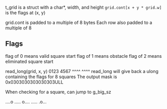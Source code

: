
t_grid is a struct with a char*, width, and height
`grid.cont[x + y * grid.w]` is the flags at (x, y)

grid.cont is padded to a multiple of 8 bytes
Each row also padded to a multiple of 8

## Flags

flag of 0 means valid square start
flag of 1 means obstacle
flag of 2 means eliminated square start

read_long(grid, x, y)
0123 4567
^^^^ ^^^^
read_long will give back a ulong containing the flags for 8 squares
The output mask is 0x0303030303030303ULL

When checking for a square, can jump to g_big_sz


....o
.....
o....
.....
.o...


